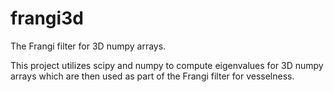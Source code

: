 # frangi3d
The Frangi filter for 3D numpy arrays.

This project utilizes scipy and numpy to compute eigenvalues for 3D numpy arrays which are then used as part of the Frangi filter for vesselness.
